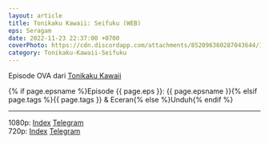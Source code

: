 ```yaml
---
layout: article
title: Tonikaku Kawaii꞉ Seifuku (WEB)
eps: Seragam
date: 2022-11-23 22:37:00 +0700
coverPhoto: https://cdn.discordapp.com/attachments/852096360287043644/1044591848473239643/image.png
category: Tonikaku-Kawaii-Seifuku
---
```


Episode OVA dari [Tonikaku Kawaii](https://a-1.fansub.id/Tonikaku-Kawaii)

{% if page.epsname %}Episode {{ page.eps }}: {{ page.epsname }}{% elsif page.tags %}{{ page.tags }} & Eceran{% else %}Unduh{% endif %}

---
1080p: [Index](https://proyek.a-1ddl.workers.dev/0:/Musim%20Gugur%202022/%5BWEB%5D/%5BA-1%5D%20Tonikaku%20Kawaii%EA%9E%89%20Seifuku%20%5BWEB%5D%5B1080p%20AAC%5D/%5BA-1%5D%20Tonikaku%20Kawaii%EA%9E%89%20Seifuku%20%5BWEB%5D%5B1080p%20AAC%5D%5BDB910F13%5D.mkv) [Telegram](https://t.me/a1fansub/187) <br>
720p: [Index](https://proyek.a-1ddl.workers.dev/0:/Musim%20Gugur%202022/%5BWEB%5D/%5BA-1%5D%20Tonikaku%20Kawaii%EA%9E%89%20Seifuku%20%5BWEB%5D%5B720p%20AAC%5D/%5BA-1%5D%20Tonikaku%20Kawaii%EA%9E%89%20Seifuku%20%5BWEB%5D%5B720p%20AAC%5D%5BB1893497%5D.mkv) [Telegram](https://t.me/a1fansub/184)